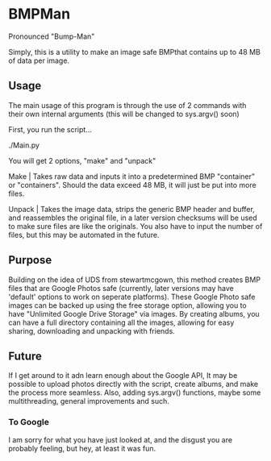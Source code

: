 # BMPMan
Pronounced "Bump-Man"

Simply, this is a utility to make an image safe BMPthat contains up to 48 MB of data per image.

## Usage

The main usage of this program is through the use of 2 commands with their own internal arguments (this will be changed to sys.argv() soon)

First, you run the script...

./Main.py

You will get 2 options, "make" and "unpack"

Make | Takes raw data and inputs it into a predetermined BMP "container" or "containers". Should the data exceed 48 MB, it will just be put into more files.

Unpack | Takes the image data, strips the generic BMP header and buffer, and reassembles the original file, in a later version checksums will be used to make sure files are like the originals. You also have to input the number of files, but this may be automated in the future.

## Purpose

Building on the idea of UDS from stewartmcgown, this method creates BMP files that are Google Photos safe (currently, later versions may have 'default' options to work on seperate platforms). These Google Photo safe images can be backed up using the free storage option, allowing you to have "Unlimited Google Drive Storage" via images. By creating albums, you can have a full directory containing all the images, allowing for easy sharing, downloading and unpacking with friends.

## Future

If I get around to it adn learn enough about the Google API, It may be possible to upload photos directly with the script, create albums, and make the process more seamless. Also, adding sys.argv() functions, maybe some multithreading, general improvements and such.

### To Google

I am sorry for what you have just looked at, and the disgust you are probably feeling, but hey, at least it was fun.
